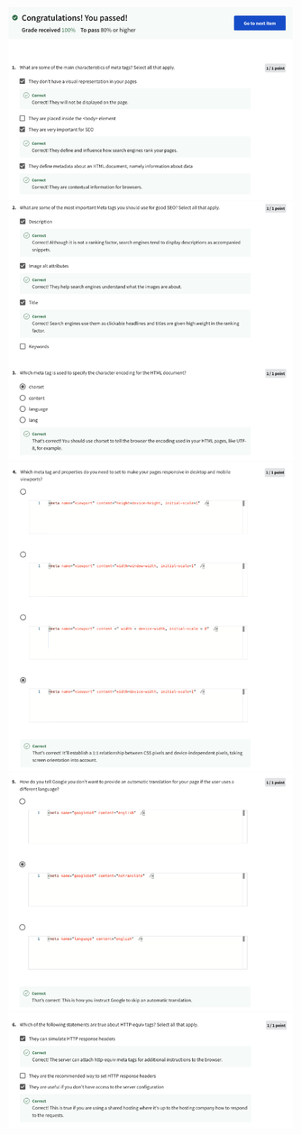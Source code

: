 ![Alt text](Screenshot%202566-04-13%20at%2014.13.07.png) ![Alt text](Screenshot%202566-04-13%20at%2014.13.18.png) ![Alt text](Screenshot%202566-04-13%20at%2014.13.36.png) ![Alt text](Screenshot%202566-04-13%20at%2014.13.49.png) ![Alt text](Screenshot%202566-04-13%20at%2014.13.58.png)